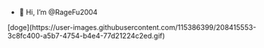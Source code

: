 - 👋 Hi, I’m @RageFu2004
<p>
[doge](https://user-images.githubusercontent.com/115386399/208415553-3c8fc400-a5b7-4754-b4e4-77d21224c2ed.gif)
</p>

<!---
RageFu2004/RageFu2004 is a ✨ special ✨ repository because its `README.md` (this file) appears on your GitHub profile.
You can click the Preview link to take a look at your changes.
--->
